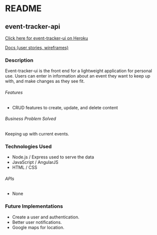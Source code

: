# README

## event-tracker-api

[Click here for event-tracker-ui on Heroku]()

[Docs (user stories, wireframes)](https://drive.google.com/drive/folders/0B0PrQDFsuZ3UVXg2OTQ4emxhNjA?ths=true)

### Description

Event-tracker-ui is the front end for a lightweight application for personal use. Users can enter in information about an event they want to keep up with, and make changes as they see fit.

###### Features
* CRUD features to create, update, and delete content

###### Business Problem Solved
Keeping up with current events.

### Technologies Used

* Node.js / Express used to serve the data
* JavaScript / AngularJS
* HTML / CSS

###### APIs
* None

### Future Implementations
* Create a user and authentication.
* Better user notifications.
* Google maps for location.
